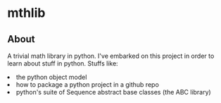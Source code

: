 # mthlib

## About
A trivial math library in python. I've embarked on this project in order to learn about stuff in python. Stuffs like:
<li> the python object model
<li> how to package a python project in a github repo
<li> python's suite of Sequence abstract base classes (the ABC library)
